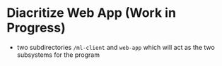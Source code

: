 # Diacritize Web App (Work in Progress)

* two subdirectories `/ml-client` and `web-app` which will act as the two subsystems for the program
